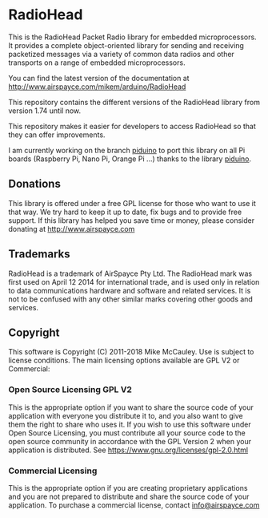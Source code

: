 # RadioHead

This is the RadioHead Packet Radio library for embedded microprocessors. 
It provides a complete object-oriented library for sending and receiving packetized messages via a variety of common data radios and other transports on a range of embedded microprocessors.

You can find the latest version of the documentation at http://www.airspayce.com/mikem/arduino/RadioHead

This repository contains the different versions of the RadioHead library from version 1.74 until now.

This repository makes it easier for developers to access RadioHead so that they can offer improvements.

I am currently working on the branch [piduino](https://github.com/epsilonrt/RadioHead/tree/piduino) to port this library on all 
Pi boards (Raspberry Pi, Nano Pi, Orange Pi ...) thanks to the library [piduino](https://github.com/epsilonrt/piduino).

## Donations

This library is offered under a free GPL license for those who want to use it that way. We try hard to keep it up to date, fix 
bugs and to provide free support. 
If this library has helped you save time or money, please consider donating at http://www.airspayce.com

## Trademarks

RadioHead is a trademark of AirSpayce Pty Ltd. The RadioHead mark was first used on April 12 2014 for international trade, 
and is used only in relation to data communications hardware and software and related services. 
It is not to be confused with any other similar marks covering other goods and services.


## Copyright

This software is Copyright (C) 2011-2018 Mike McCauley. Use is subject to license conditions. 
The main licensing options available are GPL V2 or Commercial:


### Open Source Licensing GPL V2

This is the appropriate option if you want to share the source code of your application with everyone you distribute it to, 
and you also want to give them the right to share who uses it. 
If you wish to use this software under Open Source Licensing, you must contribute all your source code to the open 
source community in accordance with the GPL Version 2 when your application is distributed. 
See https://www.gnu.org/licenses/gpl-2.0.html


### Commercial Licensing


This is the appropriate option if you are creating proprietary applications and you are not prepared to distribute and 
share the source code of your application. To purchase a commercial license, contact info@airspayce.com



